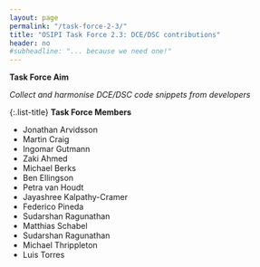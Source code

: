 ```yaml
---
layout: page
permalink: "/task-force-2-3/"
title: "OSIPI Task Force 2.3: DCE/DSC contributions"
header: no
#subheadline: "... because we need one!"
---
```


**Task Force Aim**

*Collect and harmonise DCE/DSC code snippets from developers* 

{:.list-title}
**Task Force Members**  

- Jonathan Arvidsson
- Martin Craig
- Ingomar Gutmann
- Zaki Ahmed
- Michael Berks
- Ben Ellingson
- Petra van Houdt
- Jayashree Kalpathy-Cramer
- Federico Pineda
- Sudarshan Ragunathan
- Matthias Schabel
- Sudarshan Ragunathan
- Michael Thrippleton
- Luis Torres

